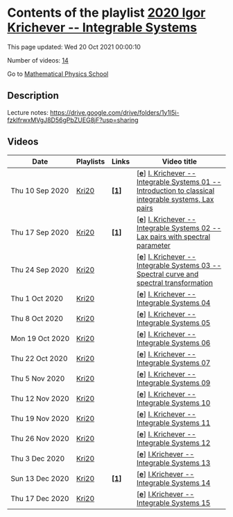 # Contents of the playlist [2020 Igor Krichever -- Integrable Systems](https://www.youtube.com/playlist?list=PLLGkFbxve672AOMaYwSTrqFRBc00ZnQmb)

This page updated: Wed 20 Oct 2021 00:00:10

Number of videos: [14](#videos)

Go to [Mathematical Physics School](../README.md)

## Description

Lecture notes: <https://drive.google.com/drive/folders/1y1l5i-fzkIfrwxMVgJ8D56gPbZUEG8jF?usp=sharing>

## Videos

|Date|Playlists|Links|Video title|
|---|---|---|---|
| Thu&nbsp;10&nbsp;Sep&nbsp;2020 | [Kri20](../playlists/Kri20 "2020 Igor Krichever -- Integrable Systems") | [**[1]**](https://drive.google.com/drive/folders/1y1l5i-fzkIfrwxMVgJ8D56gPbZUEG8jF?usp=sharing) | [[**e**](https://studio.youtube.com/video/lXeZy9sHgr4/edit "Edit")] [I. Krichever -- Integrable Systems 01 -- Introduction to classical integrable systems, Lax pairs](https://www.youtube.com/watch?v=lXeZy9sHgr4&list=PLLGkFbxve672AOMaYwSTrqFRBc00ZnQmb "Lecture notes: https://drive.google.com/drive/folders/1y1l5i-fzkIfrwxMVgJ8D56gPbZUEG8jF?usp=sharing") |
| Thu&nbsp;17&nbsp;Sep&nbsp;2020 | [Kri20](../playlists/Kri20 "2020 Igor Krichever -- Integrable Systems") | [**[1]**](https://drive.google.com/drive/folders/1y1l5i-fzkIfrwxMVgJ8D56gPbZUEG8jF?usp=sharing) | [[**e**](https://studio.youtube.com/video/5vqotLk_ei4/edit "Edit")] [I. Krichever -- Integrable Systems 02 -- Lax pairs with spectral parameter](https://www.youtube.com/watch?v=5vqotLk_ei4&list=PLLGkFbxve672AOMaYwSTrqFRBc00ZnQmb "Lecture notes: https://drive.google.com/drive/folders/1y1l5i-fzkIfrwxMVgJ8D56gPbZUEG8jF?usp=sharing") |
| Thu&nbsp;24&nbsp;Sep&nbsp;2020 | [Kri20](../playlists/Kri20 "2020 Igor Krichever -- Integrable Systems") |  | [[**e**](https://studio.youtube.com/video/V6aVvtdEStk/edit "Edit")] [I. Krichever -- Integrable Systems 03 -- Spectral curve and spectral transformation](https://www.youtube.com/watch?v=V6aVvtdEStk&list=PLLGkFbxve672AOMaYwSTrqFRBc00ZnQmb) |
| Thu&nbsp;1&nbsp;Oct&nbsp;2020 | [Kri20](../playlists/Kri20 "2020 Igor Krichever -- Integrable Systems") |  | [[**e**](https://studio.youtube.com/video/jPkGvAYGeos/edit "Edit")] [I. Krichever -- Integrable Systems 04](https://www.youtube.com/watch?v=jPkGvAYGeos&list=PLLGkFbxve672AOMaYwSTrqFRBc00ZnQmb) |
| Thu&nbsp;8&nbsp;Oct&nbsp;2020 | [Kri20](../playlists/Kri20 "2020 Igor Krichever -- Integrable Systems") |  | [[**e**](https://studio.youtube.com/video/H-2dxHSOhSM/edit "Edit")] [I. Krichever -- Integrable Systems 05](https://www.youtube.com/watch?v=H-2dxHSOhSM&list=PLLGkFbxve672AOMaYwSTrqFRBc00ZnQmb) |
| Mon&nbsp;19&nbsp;Oct&nbsp;2020 | [Kri20](../playlists/Kri20 "2020 Igor Krichever -- Integrable Systems") |  | [[**e**](https://studio.youtube.com/video/mH8EzvJQZNk/edit "Edit")] [I. Krichever -- Integrable Systems 06](https://www.youtube.com/watch?v=mH8EzvJQZNk&list=PLLGkFbxve672AOMaYwSTrqFRBc00ZnQmb) |
| Thu&nbsp;22&nbsp;Oct&nbsp;2020 | [Kri20](../playlists/Kri20 "2020 Igor Krichever -- Integrable Systems") |  | [[**e**](https://studio.youtube.com/video/fKxTyJ_cZt4/edit "Edit")] [I. Krichever -- Integrable Systems 07](https://www.youtube.com/watch?v=fKxTyJ_cZt4&list=PLLGkFbxve672AOMaYwSTrqFRBc00ZnQmb) |
| Thu&nbsp;5&nbsp;Nov&nbsp;2020 | [Kri20](../playlists/Kri20 "2020 Igor Krichever -- Integrable Systems") |  | [[**e**](https://studio.youtube.com/video/96DZVDkz-3s/edit "Edit")] [I. Krichever -- Integrable Systems 09](https://www.youtube.com/watch?v=96DZVDkz-3s&list=PLLGkFbxve672AOMaYwSTrqFRBc00ZnQmb) |
| Thu&nbsp;12&nbsp;Nov&nbsp;2020 | [Kri20](../playlists/Kri20 "2020 Igor Krichever -- Integrable Systems") |  | [[**e**](https://studio.youtube.com/video/F3jzyEsor3I/edit "Edit")] [I. Krichever -- Integrable Systems 10](https://www.youtube.com/watch?v=F3jzyEsor3I&list=PLLGkFbxve672AOMaYwSTrqFRBc00ZnQmb) |
| Thu&nbsp;19&nbsp;Nov&nbsp;2020 | [Kri20](../playlists/Kri20 "2020 Igor Krichever -- Integrable Systems") |  | [[**e**](https://studio.youtube.com/video/x_uesnXbuFY/edit "Edit")] [I. Krichever -- Integrable Systems 11](https://www.youtube.com/watch?v=x_uesnXbuFY&list=PLLGkFbxve672AOMaYwSTrqFRBc00ZnQmb) |
| Thu&nbsp;26&nbsp;Nov&nbsp;2020 | [Kri20](../playlists/Kri20 "2020 Igor Krichever -- Integrable Systems") |  | [[**e**](https://studio.youtube.com/video/OC487v1TX94/edit "Edit")] [I. Krichever -- Integrable Systems 12](https://www.youtube.com/watch?v=OC487v1TX94&list=PLLGkFbxve672AOMaYwSTrqFRBc00ZnQmb) |
| Thu&nbsp;3&nbsp;Dec&nbsp;2020 | [Kri20](../playlists/Kri20 "2020 Igor Krichever -- Integrable Systems") |  | [[**e**](https://studio.youtube.com/video/smvVkuzmk8U/edit "Edit")] [I.Krichever -- Integrable Systems 13](https://www.youtube.com/watch?v=smvVkuzmk8U&list=PLLGkFbxve672AOMaYwSTrqFRBc00ZnQmb) |
| Sun&nbsp;13&nbsp;Dec&nbsp;2020 | [Kri20](../playlists/Kri20 "2020 Igor Krichever -- Integrable Systems") | [**[1]**](https://drive.google.com/drive/u/2/folders/1y1l5i-fzkIfrwxMVgJ8D56gPbZUEG8jF?usp=sharing) | [[**e**](https://studio.youtube.com/video/oKUbJ40tVIg/edit "Edit")] [I.Krichever -- Integrable Systems 14](https://www.youtube.com/watch?v=oKUbJ40tVIg&list=PLLGkFbxve672AOMaYwSTrqFRBc00ZnQmb "Записки лекций: https://drive.google.com/drive/u/2/folders/1y1l5i-fzkIfrwxMVgJ8D56gPbZUEG8jF?usp=sharing") |
| Thu&nbsp;17&nbsp;Dec&nbsp;2020 | [Kri20](../playlists/Kri20 "2020 Igor Krichever -- Integrable Systems") |  | [[**e**](https://studio.youtube.com/video/XkNr-FbsdAs/edit "Edit")] [I.Krichever -- Integrable Systems 15](https://www.youtube.com/watch?v=XkNr-FbsdAs&list=PLLGkFbxve672AOMaYwSTrqFRBc00ZnQmb) |
